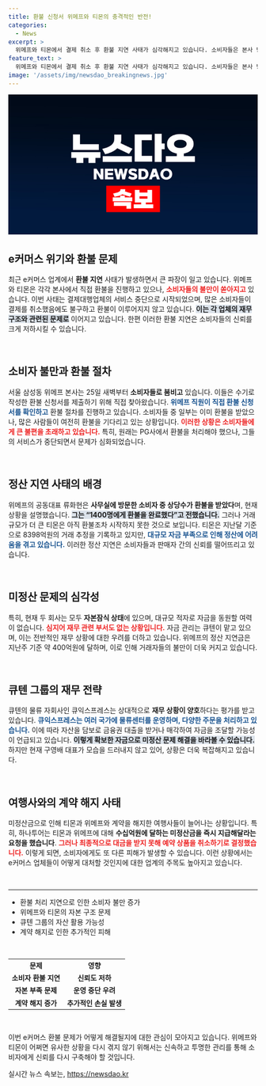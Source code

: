 ```yaml
---
title: 환불 신청서 위메프와 티몬의 충격적인 반전!
categories:
  - News
excerpt: >
  위메프와 티몬에서 결제 취소 후 환불 지연 사태가 심각해지고 있습니다. 소비자들은 본사 방문을 통해 수기로 환불 신청 중이며, 자금 문제로 두 기업의 정상화는 불투명합니다. 큐텐 자회사의 대출 가능성이 거론되지만 대주주 행방은 묘연합니다.
feature_text: >
  위메프와 티몬에서 결제 취소 후 환불 지연 사태가 심각해지고 있습니다. 소비자들은 본사 방문을 통해 수기로 환불 신청 중이며, 자금 문제로 두 기업의 정상화는 불투명합니다. 큐텐 자회사의 대출 가능성이 거론되지만 대주주 행방은 묘연합니다.
image: '/assets/img/newsdao_breakingnews.jpg'
---
```


<p><img src="/assets/img/newsdao_breakingnews.jpg" alt="flaretime 속보" /></p>

<h2 data-ke-size="size26">e커머스 위기와 환불 문제</h2>

<p data-ke-size="size16">최근 e커머스 업계에서 <b>환불 지연</b> 사태가 발생하면서 큰 파장이 일고 있습니다. 위메프와 티몬은 각각 본사에서 직접 환불을 진행하고 있으나, <b><span style="color: #ee2323;">소비자들의 불만이 쏟아지고</span></b> 있습니다. 이번 사태는 결제대행업체의 서비스 중단으로 시작되었으며, 많은 소비자들이 결제를 취소했음에도 불구하고 환불이 이루어지지 않고 있습니다. <b><span style="background-color: #21538527;">이는 각 업체의 재무 구조와 관련된 문제로</span></b> 이어지고 있습니다. 한편 이러한 환불 지연은 소비자들의 신뢰를 크게 저하시킬 수 있습니다.</p>

<p data-ke-size="size16">&nbsp;</p>

<h2 data-ke-size="size26">소비자 불만과 환불 절차</h2>

<p data-ke-size="size16">서울 삼성동 위메프 본사는 25일 새벽부터 <b>소비자들로 붐비고</b> 있습니다. 이들은 수기로 작성한 환불 신청서를 제출하기 위해 직접 찾아왔습니다. <b><span style="color: #1a5490;">위메프 직원이 직접 환불 신청서를 확인하고</span></b> 환불 절차를 진행하고 있습니다. 소비자들 중 일부는 이미 환불을 받았으나, 많은 사람들이 여전히 환불을 기다리고 있는 상황입니다. <b><span style="color: #ee2323;">이러한 상황은 소비자들에게 큰 불편을 초래하고 있습니다.</span></b> 특히, 원래는 PG사에서 환불을 처리해야 했으나, 그들의 서비스가 중단되면서 문제가 심화되었습니다.</p>

<p data-ke-size="size16">&nbsp;</p>

<h2 data-ke-size="size26">정산 지연 사태의 배경</h2>

<p data-ke-size="size16">위메프의 공동대표 류화현은 <b>사무실에 방문한 소비자 중 상당수가 환불을 받았다</b>며, 현재 상황을 설명했습니다. <b><span style="background-color: #21538527;">그는 “1400명에게 환불을 완료했다”고 전했습니다.</span></b> 그러나 거래규모가 더 큰 티몬은 아직 환불조차 시작하지 못한 것으로 보입니다. 티몬은 지난달 기준으로 8398억원의 거래 추정을 기록하고 있지만, <b><span style="color: #1a5490;">대규모 자금 부족으로 인해 정산에 어려움을 겪고 있습니다.</span></b> 이러한 정산 지연은 소비자들과 판매자 간의 신뢰를 떨어뜨리고 있습니다.</p>

<p data-ke-size="size16">&nbsp;</p>

<h2 data-ke-size="size26">미정산 문제의 심각성</h2>

<p data-ke-size="size16">특히, 현재 두 회사는 모두 <b>자본잠식 상태</b>에 있으며, 대규모 적자로 자금을 동원할 여력이 없습니다. <b><span style="color: #ee2323;">심지어 재무 관련 부서도 없는 상황입니다.</span></b> 자금 관리는 큐텐이 맡고 있으며, 이는 전반적인 재무 상황에 대한 우려를 더하고 있습니다. 위메프의 정산 지연금은 지난주 기준 약 400억원에 달하며, 이로 인해 거래자들의 불만이 더욱 커지고 있습니다.</p>

<p data-ke-size="size16">&nbsp;</p>

<h2 data-ke-size="size26">큐텐 그룹의 재무 전략</h2>

<p data-ke-size="size16">큐텐의 물류 자회사인 큐익스프레스는 상대적으로 <b>재무 상황이 양호</b>하다는 평가를 받고 있습니다. <b><span style="color: #1a5490;">큐익스프레스는 여러 국가에 물류센터를 운영하며, 다양한 주문을 처리하고 있습니다.</span></b> 이에 따라 자산을 담보로 금융권 대출을 받거나 매각하여 자금을 조달할 가능성이 언급되고 있습니다. <b><span style="background-color: #21538527;">이렇게 확보한 자금으로 미정산 문제 해결을 바라볼 수 있습니다.</span></b> 하지만 현재 구영배 대표가 모습을 드러내지 않고 있어, 상황은 더욱 복잡해지고 있습니다.</p>

<p data-ke-size="size16">&nbsp;</p>

<h2 data-ke-size="size26">여행사와의 계약 해지 사태</h2>

<p data-ke-size="size16">미정산금으로 인해 티몬과 위메프와 계약을 해지한 여행사들이 늘어나는 상황입니다. 특히, 하나투어는 티몬과 위메프에 대해 <b>수십억원에 달하는 미정산금을 즉시 지급해달라는 요청을 했습니다</b>. <b><span style="color: #ee2323;">그러나 최종적으로 대금을 받지 못해 예약 상품을 취소하기로 결정했습니다.</span></b> 이렇게 되면, 소비자에게도 또 다른 피해가 발생할 수 있습니다. 이런 상황에서는 e커머스 업체들이 어떻게 대처할 것인지에 대한 업계의 주목도 높아지고 있습니다.</p>

<p data-ke-size="size16">&nbsp;</p>

<hr />

<ul>
    <li>환불 처리 지연으로 인한 소비자 불만 증가</li>
    <li>위메프와 티몬의 자본 구조 문제</li>
    <li>큐텐 그룹의 자산 활용 가능성</li>
    <li>계약 해지로 인한 추가적인 피해</li>
</ul>

<p data-ke-size="size16">&nbsp;</p>

<table style="width: 100%; border-collapse: collapse;">
    <tr>
        <td style="text-align: center; height: 20px;"><b>문제</b></td>
        <td style="text-align: center; height: 20px;"><b>영향</b></td>
    </tr>
    <tr>
        <td style="text-align: center; height: 17px;"><b>소비자 환불 지연</b></td>
        <td style="text-align: center; height: 17px;"><b>신뢰도 저하</b></td>
    </tr>
    <tr>
        <td style="text-align: center; height: 17px;"><b>자본 부족 문제</b></td>
        <td style="text-align: center; height: 17px;"><b>운영 중단 우려</b></td>
    </tr>
    <tr>
        <td style="text-align: center; height: 17px;"><b>계약 해지 증가</b></td>
        <td style="text-align: center; height: 17px;"><b>추가적인 손실 발생</b></td>
    </tr>
</table>

<p data-ke-size="size16">&nbsp;</p>

<p data-ke-size="size16">이번 e커머스 환불 문제가 어떻게 해결될지에 대한 관심이 모아지고 있습니다. 위메프와 티몬이 어쩌면 유사한 상황을 다시 겪지 않기 위해서는 신속하고 투명한 관리를 통해 소비자에게 신뢰를 다시 구축해야 할 것입니다.</p>
실시간 뉴스 속보는, <a href="https://newsdao.kr" rel="dofollow">https://newsdao.kr</a>


